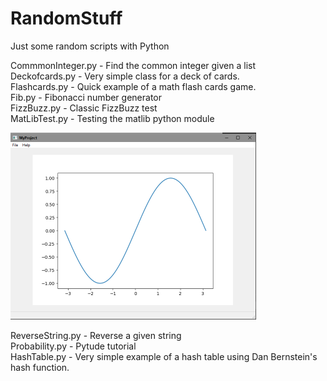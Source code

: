 # RandomStuff
Just some random scripts with Python

CommmonInteger.py - Find the common integer given a list  
Deckofcards.py - Very simple class for a deck of cards.  
Flashcards.py - Quick example of a math flash cards game.  
Fib.py - Fibonacci number generator  
FizzBuzz.py - Classic FizzBuzz test  
MatLibTest.py - Testing the matlib python module  

![SCREENSHOT1](https://github.com/harmonyideas/RandomStuff/blob/master/IMG/matlib1.PNG)  

ReverseString.py - Reverse a given string  
Probability.py - Pytude tutorial  
HashTable.py - Very simple example of a hash table using Dan Bernstein's hash function.  

